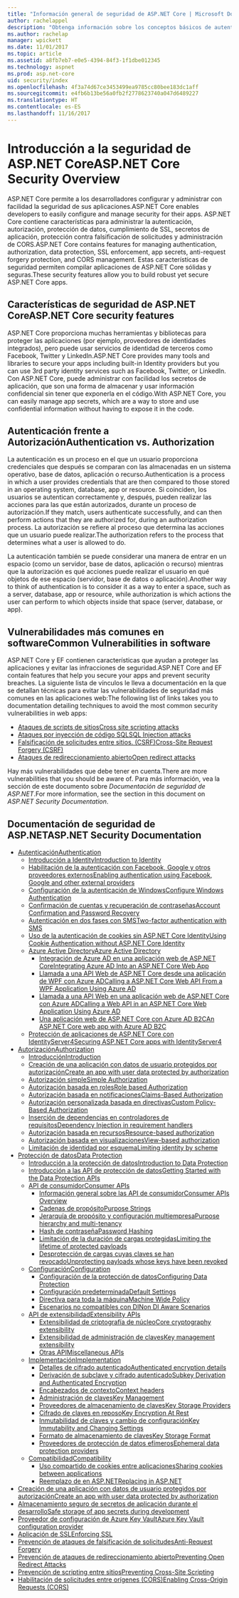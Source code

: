```yaml
---
title: "Información general de seguridad de ASP.NET Core | Microsoft Docs"
author: rachelappel
description: "Obtenga información sobre los conceptos básicos de autenticación, autorización y seguridad en ASP.NET Core"
ms.author: rachelap
manager: wpickett
ms.date: 11/01/2017
ms.topic: article
ms.assetid: a8fb7eb7-e0e5-4394-84f3-1f1dbe012345
ms.technology: aspnet
ms.prod: asp.net-core
uid: security/index
ms.openlocfilehash: 4f3a74d67ce3453499ea9785cc80bee183dc1aff
ms.sourcegitcommit: e4fb6b13be56a0fb2f2778623740a047d6489227
ms.translationtype: HT
ms.contentlocale: es-ES
ms.lasthandoff: 11/16/2017
---
```

# <a name="aspnet-core-security-overview"></a><span data-ttu-id="cf77a-103">Introducción a la seguridad de ASP.NET Core</span><span class="sxs-lookup"><span data-stu-id="cf77a-103">ASP.NET Core Security Overview</span></span>

<span data-ttu-id="cf77a-104">ASP.NET Core permite a los desarrolladores configurar y administrar con facilidad la seguridad de sus aplicaciones.</span><span class="sxs-lookup"><span data-stu-id="cf77a-104">ASP.NET Core enables developers to easily configure and manage security for their apps.</span></span> <span data-ttu-id="cf77a-105">ASP.NET Core contiene características para administrar la autenticación, autorización, protección de datos, cumplimiento de SSL, secretos de aplicación, protección contra falsificación de solicitudes y administración de CORS.</span><span class="sxs-lookup"><span data-stu-id="cf77a-105">ASP.NET Core contains features for managing authentication, authorization, data protection, SSL enforcement, app secrets, anti-request forgery protection, and CORS management.</span></span> <span data-ttu-id="cf77a-106">Estas características de seguridad permiten compilar aplicaciones de ASP.NET Core sólidas y seguras.</span><span class="sxs-lookup"><span data-stu-id="cf77a-106">These security features allow you to build robust yet secure ASP.NET Core apps.</span></span> 

## <a name="aspnet-core-security-features"></a><span data-ttu-id="cf77a-107">Características de seguridad de ASP.NET Core</span><span class="sxs-lookup"><span data-stu-id="cf77a-107">ASP.NET Core security features</span></span>

<span data-ttu-id="cf77a-108">ASP.NET Core proporciona muchas herramientas y bibliotecas para proteger las aplicaciones (por ejemplo, proveedores de identidades integrados), pero puede usar servicios de identidad de terceros como Facebook, Twitter y LinkedIn.</span><span class="sxs-lookup"><span data-stu-id="cf77a-108">ASP.NET Core provides many tools and libraries to secure your apps including built-in Identity providers but you can use 3rd party identity services such as Facebook, Twitter, or LinkedIn.</span></span> <span data-ttu-id="cf77a-109">Con ASP.NET Core, puede administrar con facilidad los secretos de aplicación, que son una forma de almacenar y usar información confidencial sin tener que exponerla en el código.</span><span class="sxs-lookup"><span data-stu-id="cf77a-109">With ASP.NET Core, you can easily manage app secrets, which are a way to store and use confidential information without having to expose it in the code.</span></span> 

## <a name="authentication-vs-authorization"></a><span data-ttu-id="cf77a-110">Autenticación frente a Autorización</span><span class="sxs-lookup"><span data-stu-id="cf77a-110">Authentication vs. Authorization</span></span>

<span data-ttu-id="cf77a-111">La autenticación es un proceso en el que un usuario proporciona credenciales que después se comparan con las almacenadas en un sistema operativo, base de datos, aplicación o recurso.</span><span class="sxs-lookup"><span data-stu-id="cf77a-111">Authentication is a process in which a user provides credentials that are then compared to those stored in an operating system, database, app or resource.</span></span> <span data-ttu-id="cf77a-112">Si coinciden, los usuarios se autentican correctamente y, después, pueden realizar las acciones para las que están autorizados, durante un proceso de autorización.</span><span class="sxs-lookup"><span data-stu-id="cf77a-112">If they match, users authenticate successfully, and can then perform actions that they are authorized for, during an authorization process.</span></span> <span data-ttu-id="cf77a-113">La autorización se refiere al proceso que determina las acciones que un usuario puede realizar.</span><span class="sxs-lookup"><span data-stu-id="cf77a-113">The authorization refers to the process that determines what a user is allowed to do.</span></span> 

<span data-ttu-id="cf77a-114">La autenticación también se puede considerar una manera de entrar en un espacio (como un servidor, base de datos, aplicación o recurso) mientras que la autorización es qué acciones puede realizar el usuario en qué objetos de ese espacio (servidor, base de datos o aplicación).</span><span class="sxs-lookup"><span data-stu-id="cf77a-114">Another way to think of authentication is to consider it as a way to enter a space, such as a server, database, app or resource, while authorization is which actions the user can perform to which objects inside that space (server, database, or app).</span></span>

## <a name="common-vulnerabilities-in-software"></a><span data-ttu-id="cf77a-115">Vulnerabilidades más comunes en software</span><span class="sxs-lookup"><span data-stu-id="cf77a-115">Common Vulnerabilities in software</span></span>

<span data-ttu-id="cf77a-116">ASP.NET Core y EF contienen características que ayudan a proteger las aplicaciones y evitar las infracciones de seguridad.</span><span class="sxs-lookup"><span data-stu-id="cf77a-116">ASP.NET Core and EF contain features that help you secure your apps and prevent security breaches.</span></span> <span data-ttu-id="cf77a-117">La siguiente lista de vínculos le lleva a documentación en la que se detallan técnicas para evitar las vulnerabilidades de seguridad más comunes en las aplicaciones web:</span><span class="sxs-lookup"><span data-stu-id="cf77a-117">The following list of links takes you to documentation detailing techniques to avoid the most common security vulnerabilities in web apps:</span></span>

* [<span data-ttu-id="cf77a-118">Ataques de scripts de sitios</span><span class="sxs-lookup"><span data-stu-id="cf77a-118">Cross site scripting attacks</span></span>](https://docs.microsoft.com/aspnet/core/security/cross-site-scripting)
* [<span data-ttu-id="cf77a-119">Ataques por inyección de código SQL</span><span class="sxs-lookup"><span data-stu-id="cf77a-119">SQL Injection attacks</span></span>](https://docs.microsoft.com/ef/core/querying/raw-sql)
* [<span data-ttu-id="cf77a-120">Falsificación de solicitudes entre sitios. (CSRF)</span><span class="sxs-lookup"><span data-stu-id="cf77a-120">Cross-Site Request Forgery (CSRF)</span></span>](https://docs.microsoft.com/aspnet/core/security/anti-request-forgery)
* [<span data-ttu-id="cf77a-121">Ataques de redireccionamiento abierto</span><span class="sxs-lookup"><span data-stu-id="cf77a-121">Open redirect attacks</span></span>](https://docs.microsoft.com/aspnet/core/security/preventing-open-redirects)

<span data-ttu-id="cf77a-122">Hay más vulnerabilidades que debe tener en cuenta.</span><span class="sxs-lookup"><span data-stu-id="cf77a-122">There are more vulnerabilities that you should be aware of.</span></span> <span data-ttu-id="cf77a-123">Para más información, vea la sección de este documento sobre *Documentación de seguridad de ASP.NET*.</span><span class="sxs-lookup"><span data-stu-id="cf77a-123">For more information, see the section in this document on *ASP.NET Security Documentation*.</span></span> 

## <a name="aspnet-security-documentation"></a><span data-ttu-id="cf77a-124">Documentación de seguridad de ASP.NET</span><span class="sxs-lookup"><span data-stu-id="cf77a-124">ASP.NET Security Documentation</span></span>

*   [<span data-ttu-id="cf77a-125">Autenticación</span><span class="sxs-lookup"><span data-stu-id="cf77a-125">Authentication</span></span>](authentication/index.md)
    *   [<span data-ttu-id="cf77a-126">Introducción a Identity</span><span class="sxs-lookup"><span data-stu-id="cf77a-126">Introduction to Identity</span></span>](authentication/identity.md)
    *   [<span data-ttu-id="cf77a-127">Habilitación de la autenticación con Facebook, Google y otros proveedores externos</span><span class="sxs-lookup"><span data-stu-id="cf77a-127">Enabling authentication using Facebook, Google and other external providers</span></span>](authentication/social/index.md)
    * [<span data-ttu-id="cf77a-128">Configuración de la autenticación de Windows</span><span class="sxs-lookup"><span data-stu-id="cf77a-128">Configure Windows Authentication</span></span>](authentication/windowsauth.md)
    *   [<span data-ttu-id="cf77a-129">Confirmación de cuentas y recuperación de contraseñas</span><span class="sxs-lookup"><span data-stu-id="cf77a-129">Account Confirmation and Password Recovery</span></span>](authentication/accconfirm.md)
    *   [<span data-ttu-id="cf77a-130">Autenticación en dos fases con SMS</span><span class="sxs-lookup"><span data-stu-id="cf77a-130">Two-factor authentication with SMS</span></span>](authentication/2fa.md) 
    *   [<span data-ttu-id="cf77a-131">Uso de la autenticación de cookies sin ASP.NET Core Identity</span><span class="sxs-lookup"><span data-stu-id="cf77a-131">Using Cookie Authentication without ASP.NET Core Identity</span></span>](authentication/cookie.md)
    *   [<span data-ttu-id="cf77a-132">Azure Active Directory</span><span class="sxs-lookup"><span data-stu-id="cf77a-132">Azure Active Directory</span></span>](authentication/azure-active-directory/index.md)
        *   [<span data-ttu-id="cf77a-133">Integración de Azure AD en una aplicación web de ASP.NET Core</span><span class="sxs-lookup"><span data-stu-id="cf77a-133">Integrating Azure AD Into an ASP.NET Core Web App</span></span>](https://azure.microsoft.com/documentation/samples/active-directory-dotnet-webapp-openidconnect-aspnetcore/)
        *   [<span data-ttu-id="cf77a-134">Llamada a una API Web de ASP.NET Core desde una aplicación de WPF con Azure AD</span><span class="sxs-lookup"><span data-stu-id="cf77a-134">Calling a ASP.NET Core Web API From a WPF Application Using Azure AD</span></span>](https://azure.microsoft.com/documentation/samples/active-directory-dotnet-native-aspnetcore/)
        *   [<span data-ttu-id="cf77a-135">Llamada a una API Web en una aplicación web de ASP.NET Core con Azure AD</span><span class="sxs-lookup"><span data-stu-id="cf77a-135">Calling a Web API in an ASP.NET Core Web Application Using Azure AD</span></span>](https://azure.microsoft.com/documentation/samples/active-directory-dotnet-webapp-webapi-openidconnect-aspnetcore/)
        *   [<span data-ttu-id="cf77a-136">Una aplicación web de ASP.NET Core con Azure AD B2C</span><span class="sxs-lookup"><span data-stu-id="cf77a-136">An ASP.NET Core web app with Azure AD B2C</span></span>](https://azure.microsoft.com/resources/samples/active-directory-b2c-dotnetcore-webapp/)
    *   [<span data-ttu-id="cf77a-137">Protección de aplicaciones de ASP.NET Core con IdentityServer4</span><span class="sxs-lookup"><span data-stu-id="cf77a-137">Securing ASP.NET Core apps with IdentityServer4</span></span>](https://identityserver4.readthedocs.io)
*   [<span data-ttu-id="cf77a-138">Autorización</span><span class="sxs-lookup"><span data-stu-id="cf77a-138">Authorization</span></span>](authorization/index.md)
    *   [<span data-ttu-id="cf77a-139">Introducción</span><span class="sxs-lookup"><span data-stu-id="cf77a-139">Introduction</span></span>](authorization/introduction.md)
    *   [<span data-ttu-id="cf77a-140">Creación de una aplicación con datos de usuario protegidos por autorización</span><span class="sxs-lookup"><span data-stu-id="cf77a-140">Create an app with user data protected by authorization</span></span>](xref:security/authorization/secure-data)
    *   [<span data-ttu-id="cf77a-141">Autorización simple</span><span class="sxs-lookup"><span data-stu-id="cf77a-141">Simple Authorization</span></span>](authorization/simple.md)
    *   [<span data-ttu-id="cf77a-142">Autorización basada en roles</span><span class="sxs-lookup"><span data-stu-id="cf77a-142">Role based Authorization</span></span>](authorization/roles.md)
    *   [<span data-ttu-id="cf77a-143">Autorización basada en notificaciones</span><span class="sxs-lookup"><span data-stu-id="cf77a-143">Claims-Based Authorization</span></span>](authorization/claims.md)
    *   [<span data-ttu-id="cf77a-144">Autorización personalizada basada en directivas</span><span class="sxs-lookup"><span data-stu-id="cf77a-144">Custom Policy-Based Authorization</span></span>](authorization/policies.md)
    *   [<span data-ttu-id="cf77a-145">Inserción de dependencias en controladores de requisitos</span><span class="sxs-lookup"><span data-stu-id="cf77a-145">Dependency Injection in requirement handlers</span></span>](authorization/dependencyinjection.md)
    *   [<span data-ttu-id="cf77a-146">Autorización basada en recursos</span><span class="sxs-lookup"><span data-stu-id="cf77a-146">Resource-based authorization</span></span>](authorization/resourcebased.md)
    *   [<span data-ttu-id="cf77a-147">Autorización basada en visualizaciones</span><span class="sxs-lookup"><span data-stu-id="cf77a-147">View-based authorization</span></span>](authorization/views.md)
    *   [<span data-ttu-id="cf77a-148">Limitación de identidad por esquema</span><span class="sxs-lookup"><span data-stu-id="cf77a-148">Limiting identity by scheme</span></span>](authorization/limitingidentitybyscheme.md)
*   [<span data-ttu-id="cf77a-149">Protección de datos</span><span class="sxs-lookup"><span data-stu-id="cf77a-149">Data Protection</span></span>](data-protection/index.md)
    *   [<span data-ttu-id="cf77a-150">Introducción a la protección de datos</span><span class="sxs-lookup"><span data-stu-id="cf77a-150">Introduction to Data Protection</span></span>](data-protection/introduction.md)
    *   [<span data-ttu-id="cf77a-151">Introducción a las API de protección de datos</span><span class="sxs-lookup"><span data-stu-id="cf77a-151">Getting Started with the Data Protection APIs</span></span>](data-protection/using-data-protection.md)
    *   [<span data-ttu-id="cf77a-152">API de consumidor</span><span class="sxs-lookup"><span data-stu-id="cf77a-152">Consumer APIs</span></span>](data-protection/consumer-apis/index.md)
        *   [<span data-ttu-id="cf77a-153">Información general sobre las API de consumidor</span><span class="sxs-lookup"><span data-stu-id="cf77a-153">Consumer APIs Overview</span></span>](data-protection/consumer-apis/overview.md)
        *   [<span data-ttu-id="cf77a-154">Cadenas de propósito</span><span class="sxs-lookup"><span data-stu-id="cf77a-154">Purpose Strings</span></span>](data-protection/consumer-apis/purpose-strings.md)
        *   [<span data-ttu-id="cf77a-155">Jerarquía de propósito y configuración multiempresa</span><span class="sxs-lookup"><span data-stu-id="cf77a-155">Purpose hierarchy and multi-tenancy</span></span>](data-protection/consumer-apis/purpose-strings-multitenancy.md)
        *   [<span data-ttu-id="cf77a-156">Hash de contraseña</span><span class="sxs-lookup"><span data-stu-id="cf77a-156">Password Hashing</span></span>](data-protection/consumer-apis/password-hashing.md)
        *   [<span data-ttu-id="cf77a-157">Limitación de la duración de cargas protegidas</span><span class="sxs-lookup"><span data-stu-id="cf77a-157">Limiting the lifetime of protected payloads</span></span>](data-protection/consumer-apis/limited-lifetime-payloads.md)
        *   [<span data-ttu-id="cf77a-158">Desprotección de cargas cuyas claves se han revocado</span><span class="sxs-lookup"><span data-stu-id="cf77a-158">Unprotecting payloads whose keys have been revoked</span></span>](data-protection/consumer-apis/dangerous-unprotect.md)
    *   [<span data-ttu-id="cf77a-159">Configuración</span><span class="sxs-lookup"><span data-stu-id="cf77a-159">Configuration</span></span>](data-protection/configuration/index.md)
        *   [<span data-ttu-id="cf77a-160">Configuración de la protección de datos</span><span class="sxs-lookup"><span data-stu-id="cf77a-160">Configuring Data Protection</span></span>](data-protection/configuration/overview.md)
        *   [<span data-ttu-id="cf77a-161">Configuración predeterminada</span><span class="sxs-lookup"><span data-stu-id="cf77a-161">Default Settings</span></span>](data-protection/configuration/default-settings.md)
        *   [<span data-ttu-id="cf77a-162">Directiva para toda la máquina</span><span class="sxs-lookup"><span data-stu-id="cf77a-162">Machine Wide Policy</span></span>](data-protection/configuration/machine-wide-policy.md)
        *   [<span data-ttu-id="cf77a-163">Escenarios no compatibles con DI</span><span class="sxs-lookup"><span data-stu-id="cf77a-163">Non DI Aware Scenarios</span></span>](data-protection/configuration/non-di-scenarios.md)
    *   [<span data-ttu-id="cf77a-164">API de extensibilidad</span><span class="sxs-lookup"><span data-stu-id="cf77a-164">Extensibility APIs</span></span>](data-protection/extensibility/index.md)
        *   [<span data-ttu-id="cf77a-165">Extensibilidad de criptografía de núcleo</span><span class="sxs-lookup"><span data-stu-id="cf77a-165">Core cryptography extensibility</span></span>](data-protection/extensibility/core-crypto.md)
        *   [<span data-ttu-id="cf77a-166">Extensibilidad de administración de claves</span><span class="sxs-lookup"><span data-stu-id="cf77a-166">Key management extensibility</span></span>](data-protection/extensibility/key-management.md)
        *   [<span data-ttu-id="cf77a-167">Otras API</span><span class="sxs-lookup"><span data-stu-id="cf77a-167">Miscellaneous APIs</span></span>](data-protection/extensibility/misc-apis.md)
    *   [<span data-ttu-id="cf77a-168">Implementación</span><span class="sxs-lookup"><span data-stu-id="cf77a-168">Implementation</span></span>](data-protection/implementation/index.md)
        *   [<span data-ttu-id="cf77a-169">Detalles de cifrado autenticado</span><span class="sxs-lookup"><span data-stu-id="cf77a-169">Authenticated encryption details</span></span>](data-protection/implementation/authenticated-encryption-details.md)
        *   [<span data-ttu-id="cf77a-170">Derivación de subclave y cifrado autenticado</span><span class="sxs-lookup"><span data-stu-id="cf77a-170">Subkey Derivation and Authenticated Encryption</span></span>](data-protection/implementation/subkeyderivation.md)
        *   [<span data-ttu-id="cf77a-171">Encabezados de contexto</span><span class="sxs-lookup"><span data-stu-id="cf77a-171">Context headers</span></span>](data-protection/implementation/context-headers.md)
        *   [<span data-ttu-id="cf77a-172">Administración de claves</span><span class="sxs-lookup"><span data-stu-id="cf77a-172">Key Management</span></span>](data-protection/implementation/key-management.md)
        *   [<span data-ttu-id="cf77a-173">Proveedores de almacenamiento de claves</span><span class="sxs-lookup"><span data-stu-id="cf77a-173">Key Storage Providers</span></span>](data-protection/implementation/key-storage-providers.md)
        *   [<span data-ttu-id="cf77a-174">Cifrado de claves en reposo</span><span class="sxs-lookup"><span data-stu-id="cf77a-174">Key Encryption At Rest</span></span>](data-protection/implementation/key-encryption-at-rest.md)
        *   [<span data-ttu-id="cf77a-175">Inmutabilidad de claves y cambio de configuración</span><span class="sxs-lookup"><span data-stu-id="cf77a-175">Key Immutability and Changing Settings</span></span>](data-protection/implementation/key-immutability.md)
        *   [<span data-ttu-id="cf77a-176">Formato de almacenamiento de claves</span><span class="sxs-lookup"><span data-stu-id="cf77a-176">Key Storage Format</span></span>](data-protection/implementation/key-storage-format.md)
        *   [<span data-ttu-id="cf77a-177">Proveedores de protección de datos efímeros</span><span class="sxs-lookup"><span data-stu-id="cf77a-177">Ephemeral data protection providers</span></span>](data-protection/implementation/key-storage-ephemeral.md)
    *   [<span data-ttu-id="cf77a-178">Compatibilidad</span><span class="sxs-lookup"><span data-stu-id="cf77a-178">Compatibility</span></span>](data-protection/compatibility/index.md)
        *   [<span data-ttu-id="cf77a-179">Uso compartido de cookies entre aplicaciones</span><span class="sxs-lookup"><span data-stu-id="cf77a-179">Sharing cookies between applications</span></span>](data-protection/compatibility/cookie-sharing.md)
        *   [<span data-ttu-id="cf77a-180">Reemplazo de <machineKey> en ASP.NET</span><span class="sxs-lookup"><span data-stu-id="cf77a-180">Replacing <machineKey> in ASP.NET</span></span>](data-protection/compatibility/replacing-machinekey.md)
*   [<span data-ttu-id="cf77a-181">Creación de una aplicación con datos de usuario protegidos por autorización</span><span class="sxs-lookup"><span data-stu-id="cf77a-181">Create an app with user data protected by authorization</span></span>](xref:security/authorization/secure-data)
*   [<span data-ttu-id="cf77a-182">Almacenamiento seguro de secretos de aplicación durante el desarrollo</span><span class="sxs-lookup"><span data-stu-id="cf77a-182">Safe storage of app secrets during development</span></span>](app-secrets.md)
*   [<span data-ttu-id="cf77a-183">Proveedor de configuración de Azure Key Vault</span><span class="sxs-lookup"><span data-stu-id="cf77a-183">Azure Key Vault configuration provider</span></span>](key-vault-configuration.md)
*   [<span data-ttu-id="cf77a-184">Aplicación de SSL</span><span class="sxs-lookup"><span data-stu-id="cf77a-184">Enforcing SSL</span></span>](enforcing-ssl.md)
*   [<span data-ttu-id="cf77a-185">Prevención de ataques de falsificación de solicitudes</span><span class="sxs-lookup"><span data-stu-id="cf77a-185">Anti-Request Forgery</span></span>](anti-request-forgery.md)
*   [<span data-ttu-id="cf77a-186">Prevención de ataques de redireccionamiento abierto</span><span class="sxs-lookup"><span data-stu-id="cf77a-186">Preventing Open Redirect Attacks</span></span>](preventing-open-redirects.md)
*   [<span data-ttu-id="cf77a-187">Prevención de scripting entre sitios</span><span class="sxs-lookup"><span data-stu-id="cf77a-187">Preventing Cross-Site Scripting</span></span>](cross-site-scripting.md)
*   [<span data-ttu-id="cf77a-188">Habilitación de solicitudes entre orígenes (CORS)</span><span class="sxs-lookup"><span data-stu-id="cf77a-188">Enabling Cross-Origin Requests (CORS)</span></span>](cors.md)
